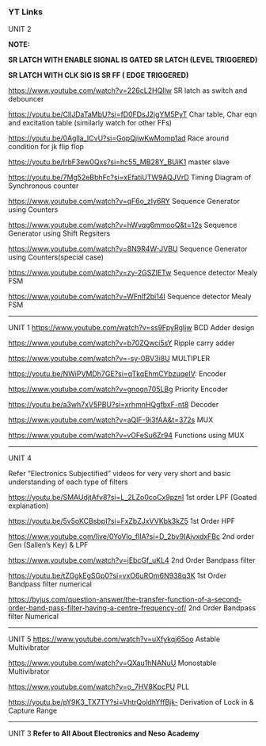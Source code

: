 ### YT Links
UNIT 2

**NOTE:**

**SR LATCH WITH ENABLE SIGNAL IS GATED SR LATCH (LEVEL TRIGGERED)**

**SR LATCH WITH CLK SIG IS SR FF ( EDGE TRIGGERED)**

https://www.youtube.com/watch?v=226cL2HQIlw SR latch as switch and debouncer

https://youtu.be/CllJDaTaMbU?si=fD0FDsJ2jgYM5PyT Char table, Char eqn and excitation table (similarly watch for other FFs)

https://youtu.be/0Aglla_ICvU?si=GopQjiwKwMomp1ad Race around condition for jk flip flop 

https://youtu.be/IrbF3ew0Qxs?si=hc55_MB28Y_BUiK1 master slave 

https://youtu.be/7Mg52eBbhFc?si=xEfatiUTW9AQJVrD Timing Diagram of Synchronous counter

https://www.youtube.com/watch?v=qF6o_zIy6RY Sequence Generator using Counters

https://www.youtube.com/watch?v=hWvqg6mmooQ&t=12s Sequence Generator using Shift Regsiters

https://www.youtube.com/watch?v=8N9R4W-JVBU Sequence Generator using Counters(special case)

https://www.youtube.com/watch?v=zy-2GSZlETw Sequence detector Mealy FSM

https://www.youtube.com/watch?v=WFnIf2bi14I Sequence detector Mealy FSM

---

UNIT 1
https://www.youtube.com/watch?v=ss9FpyRgIjw BCD Adder design

https://www.youtube.com/watch?v=b70ZQwci5sY Ripple carry adder

https://www.youtube.com/watch?v=-sy-0BV3i8U MULTIPLER

https://youtu.be/NWiPVMDh7GE?si=qTkqEhmCYbzuqeIV: Encoder

https://www.youtube.com/watch?v=gnoqn705LBg Priority Encoder

https://youtu.be/a3wh7xV5PBU?si=xrhmnHQgfbxF-nt8 Decoder

https://www.youtube.com/watch?v=aQlF-9i3fAA&t=372s MUX

https://www.youtube.com/watch?v=vOFeSu6Zr94 Functions using MUX

---

UNIT 4

Refer “Electronics Subjectified” videos for very very short and basic understanding of each type of filters

https://youtu.be/SMAUdjtAfv8?si=L_2LZo0coCx9pznI 1st order LPF (Goated explanation)

https://youtu.be/5v5oKCBsbpI?si=FxZbZJxVVKbk3kZ5 1st Order HPF

https://www.youtube.com/live/0YoVlo_fIIA?si=D_2bv9IAjvxdxFBc 2nd order Gen (Sallen’s Key) & LPF

https://www.youtube.com/watch?v=jEbcGf_uKL4 2nd Order Bandpass filter

https://youtu.be/tZGgkEgSGp0?si=vxO6uROm6N938q3K 1st Order Bandpass filter numerical

https://byjus.com/question-answer/the-transfer-function-of-a-second-order-band-pass-filter-having-a-centre-frequency-of/ 2nd Order Bandpass filter Numerical

---

UNIT 5
https://www.youtube.com/watch?v=uXfykqj65oo Astable Multivibrator

https://www.youtube.com/watch?v=QXau1hNANuU Monostable Multivibrator

https://www.youtube.com/watch?v=o_7HV8KpcPU PLL

https://youtu.be/pY9K3_TX7TY?si=VhtrQoldhYffBjk- Derivation of Lock in & Capture Range

---
UNIT 3
**Refer to All About Electronics and Neso Academy**

